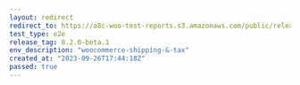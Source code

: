 ```yaml
---
layout: redirect
redirect_to: https://a8c-woo-test-reports.s3.amazonaws.com/public/release/8.2.0-beta.1/woocommerce-shipping-&-tax/e2e/index.html
test_type: e2e
release_tag: 8.2.0-beta.1
env_description: "woocommerce-shipping-&-tax"
created_at: "2023-09-26T17:44:18Z"
passed: true
---
```

